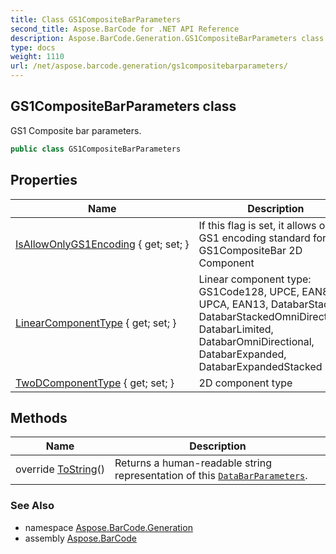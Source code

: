 ```yaml
---
title: Class GS1CompositeBarParameters
second_title: Aspose.BarCode for .NET API Reference
description: Aspose.BarCode.Generation.GS1CompositeBarParameters class. GS1 Composite bar parameters
type: docs
weight: 1110
url: /net/aspose.barcode.generation/gs1compositebarparameters/
---
```

## GS1CompositeBarParameters class

GS1 Composite bar parameters.

```csharp
public class GS1CompositeBarParameters
```

## Properties

| Name | Description |
| --- | --- |
| [IsAllowOnlyGS1Encoding](../../aspose.barcode.generation/gs1compositebarparameters/isallowonlygs1encoding/) { get; set; } | If this flag is set, it allows only GS1 encoding standard for GS1CompositeBar 2D Component |
| [LinearComponentType](../../aspose.barcode.generation/gs1compositebarparameters/linearcomponenttype/) { get; set; } | Linear component type: GS1Code128, UPCE, EAN8, UPCA, EAN13, DatabarStacked, DatabarStackedOmniDirectional, DatabarLimited, DatabarOmniDirectional, DatabarExpanded, DatabarExpandedStacked |
| [TwoDComponentType](../../aspose.barcode.generation/gs1compositebarparameters/twodcomponenttype/) { get; set; } | 2D component type |

## Methods

| Name | Description |
| --- | --- |
| override [ToString](../../aspose.barcode.generation/gs1compositebarparameters/tostring/)() | Returns a human-readable string representation of this [`DataBarParameters`](../databarparameters/). |

### See Also

* namespace [Aspose.BarCode.Generation](../../aspose.barcode.generation/)
* assembly [Aspose.BarCode](../../)


